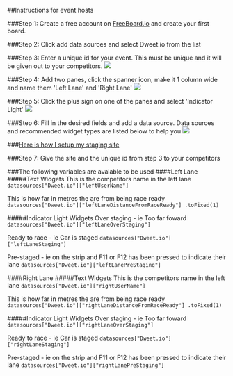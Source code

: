 ##Instructions for event hosts

###Step 1:
Create a free account on [FreeBoard.io](https://freeboard.io) and create your first board.

###Step 2:
Click add data sources and select Dweet.io from the list

###Step 3:
Enter a unique id for your event.  This must be unique and it will be given out to your competitors.
![](http://i.imgur.com/8KN4xjD.png)

###Step 4:
Add two panes, click the spanner icon, make it 1 column wide and name them 'Left Lane' and 'Right Lane'
![](http://i.imgur.com/iQFKr3N.png)

###Step 5:
Click the plus sign on one of the panes and select 'Indicator Light'
![](http://i.imgur.com/3h8VPRH.png)

###Step 6:
Fill in the desired fields and add a data source.  Data sources and recommended widget types are listed below to help you
![](http://i.imgur.com/UdlBcbI.png)

###[Here is how I setup my staging site](https://freeboard.io/board/2KJsA8)

###Step 7:
Give the site and the unique id from step 3 to your competitors

###The following variables are avalable to be used
####Left Lane
#####Text Widgets
This is the competitors name in the left lane
`datasources["Dweet.io"]["leftUserName"]`

This is how far in metres the are from being race ready
`datasources["Dweet.io"]["leftLaneDistanceFromRaceReady"] .toFixed(1)`

#####Indicator Light Widgets
Over staging - ie Too far foward
`datasources["Dweet.io"]["leftLaneOverStaging"]`

Ready to race - ie Car is staged
`datasources["Dweet.io"]["leftLaneStaging"]`

Pre-staged - ie on the strip and F11 or F12 has been pressed to indicate their lane
`datasources["Dweet.io"]["leftLanePreStaging"]`


####Right Lane
#####Text Widgets
This is the competitors name in the left lane
`datasources["Dweet.io"]["rightUserName"]`

This is how far in metres the are from being race ready
`datasources["Dweet.io"]["rightLaneDistanceFromRaceReady"] .toFixed(1)`

#####Indicator Light Widgets
Over staging - ie Too far foward
`datasources["Dweet.io"]["rightLaneOverStaging"]`

Ready to race - ie Car is staged
`datasources["Dweet.io"]["rightLaneStaging"]`

Pre-staged - ie on the strip and F11 or F12 has been pressed to indicate their lane
`datasources["Dweet.io"]["rightLanePreStaging"]`
